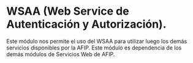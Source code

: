 WSAA (Web Service de Autenticación y Autorización).
===================================================

Este módulo nos permite el uso del WSAA para utilizar luego los demás
servicios disponibles por la AFIP. Este módulo es dependencia de los
demás módulos de Servicios Web de AFIP.
